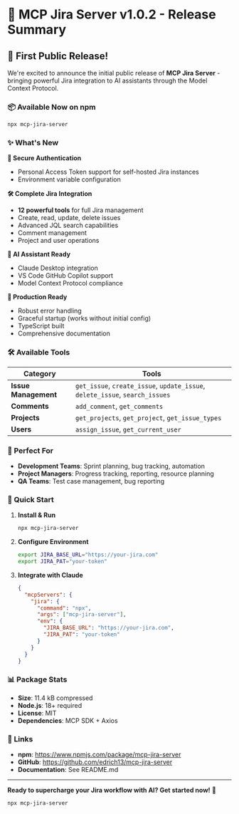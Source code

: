 # 🚀 MCP Jira Server v1.0.2 - Release Summary

## 🎉 First Public Release!

We're excited to announce the initial public release of **MCP Jira Server** - bringing powerful Jira integration to AI assistants through the Model Context Protocol.

### 📦 Available Now on npm
```bash
npx mcp-jira-server
```

### ✨ What's New

**🔐 Secure Authentication**
- Personal Access Token support for self-hosted Jira instances
- Environment variable configuration

**🛠️ Complete Jira Integration**
- **12 powerful tools** for full Jira management
- Create, read, update, delete issues
- Advanced JQL search capabilities
- Comment management
- Project and user operations

**🤖 AI Assistant Ready**
- Claude Desktop integration
- VS Code GitHub Copilot support
- Model Context Protocol compliance

**💪 Production Ready**
- Robust error handling
- Graceful startup (works without initial config)
- TypeScript built
- Comprehensive documentation

### 🛠️ Available Tools

| Category | Tools |
|----------|-------|
| **Issue Management** | `get_issue`, `create_issue`, `update_issue`, `delete_issue`, `search_issues` |
| **Comments** | `add_comment`, `get_comments` |
| **Projects** | `get_projects`, `get_project`, `get_issue_types` |
| **Users** | `assign_issue`, `get_current_user` |

### 🎯 Perfect For
- **Development Teams**: Sprint planning, bug tracking, automation
- **Project Managers**: Progress tracking, reporting, resource planning  
- **QA Teams**: Test case management, bug reporting

### 🚀 Quick Start

1. **Install & Run**
   ```bash
   npx mcp-jira-server
   ```

2. **Configure Environment**
   ```bash
   export JIRA_BASE_URL="https://your-jira.com"
   export JIRA_PAT="your-token"
   ```

3. **Integrate with Claude**
   ```json
   {
     "mcpServers": {
       "jira": {
         "command": "npx",
         "args": ["mcp-jira-server"],
         "env": {
           "JIRA_BASE_URL": "https://your-jira.com",
           "JIRA_PAT": "your-token"
         }
       }
     }
   }
   ```

### 📊 Package Stats
- **Size**: 11.4 kB compressed
- **Node.js**: 18+ required
- **License**: MIT
- **Dependencies**: MCP SDK + Axios

### 🔗 Links
- **npm**: https://www.npmjs.com/package/mcp-jira-server
- **GitHub**: https://github.com/edrich13/mcp-jira-server
- **Documentation**: See README.md

---

**Ready to supercharge your Jira workflow with AI? Get started now!** 🎉

```bash
npx mcp-jira-server
```